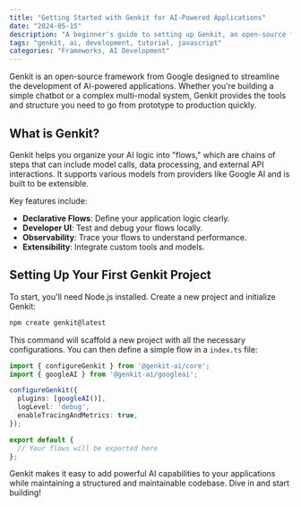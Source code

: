 ```yaml
---
title: "Getting Started with Genkit for AI-Powered Applications"
date: "2024-05-15"
description: "A beginner's guide to setting up Genkit, an open-source framework from Google for building production-ready AI applications with ease."
tags: "genkit, ai, development, tutorial, javascript"
categories: "Frameworks, AI Development"
---
```


Genkit is an open-source framework from Google designed to streamline the development of AI-powered applications. Whether you're building a simple chatbot or a complex multi-modal system, Genkit provides the tools and structure you need to go from prototype to production quickly.

## What is Genkit?

Genkit helps you organize your AI logic into "flows," which are chains of steps that can include model calls, data processing, and external API interactions. It supports various models from providers like Google AI and is built to be extensible.

Key features include:
*   **Declarative Flows**: Define your application logic clearly.
*   **Developer UI**: Test and debug your flows locally.
*   **Observability**: Trace your flows to understand performance.
*   **Extensibility**: Integrate custom tools and models.

## Setting Up Your First Genkit Project

To start, you'll need Node.js installed. Create a new project and initialize Genkit:

```bash
npm create genkit@latest
```

This command will scaffold a new project with all the necessary configurations. You can then define a simple flow in a `index.ts` file:

```typescript
import { configureGenkit } from '@genkit-ai/core';
import { googleAI } from '@genkit-ai/googleai';

configureGenkit({
  plugins: [googleAI()],
  logLevel: 'debug',
  enableTracingAndMetrics: true,
});

export default {
  // Your flows will be exported here
};
```

Genkit makes it easy to add powerful AI capabilities to your applications while maintaining a structured and maintainable codebase. Dive in and start building!
